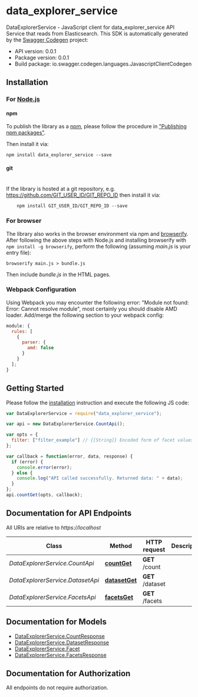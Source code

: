 # data_explorer_service

DataExplorerService - JavaScript client for data_explorer_service
API Service that reads from Elasticsearch.
This SDK is automatically generated by the [Swagger Codegen](https://github.com/swagger-api/swagger-codegen) project:

- API version: 0.0.1
- Package version: 0.0.1
- Build package: io.swagger.codegen.languages.JavascriptClientCodegen

## Installation

### For [Node.js](https://nodejs.org/)

#### npm

To publish the library as a [npm](https://www.npmjs.com/),
please follow the procedure in ["Publishing npm packages"](https://docs.npmjs.com/getting-started/publishing-npm-packages).

Then install it via:

```shell
npm install data_explorer_service --save
```

#### git

#

If the library is hosted at a git repository, e.g.
https://github.com/GIT_USER_ID/GIT_REPO_ID
then install it via:

```shell
    npm install GIT_USER_ID/GIT_REPO_ID --save
```

### For browser

The library also works in the browser environment via npm and [browserify](http://browserify.org/). After following
the above steps with Node.js and installing browserify with `npm install -g browserify`,
perform the following (assuming _main.js_ is your entry file):

```shell
browserify main.js > bundle.js
```

Then include _bundle.js_ in the HTML pages.

### Webpack Configuration

Using Webpack you may encounter the following error: "Module not found: Error:
Cannot resolve module", most certainly you should disable AMD loader. Add/merge
the following section to your webpack config:

```javascript
module: {
  rules: [
    {
      parser: {
        amd: false
      }
    }
  ];
}
```

## Getting Started

Please follow the [installation](#installation) instruction and execute the following JS code:

```javascript
var DataExplorerService = require("data_explorer_service");

var api = new DataExplorerService.CountApi();

var opts = {
  filter: ["filter_example"] // {[String]} Encoded form of facet values selected in the UI.
};

var callback = function(error, data, response) {
  if (error) {
    console.error(error);
  } else {
    console.log("API called successfully. Returned data: " + data);
  }
};
api.countGet(opts, callback);
```

## Documentation for API Endpoints

All URIs are relative to _https://localhost_

| Class                            | Method                                          | HTTP request     | Description |
| -------------------------------- | ----------------------------------------------- | ---------------- | ----------- |
| _DataExplorerService.CountApi_   | [**countGet**](docs/CountApi.md#countGet)       | **GET** /count   |
| _DataExplorerService.DatasetApi_ | [**datasetGet**](docs/DatasetApi.md#datasetGet) | **GET** /dataset |
| _DataExplorerService.FacetsApi_  | [**facetsGet**](docs/FacetsApi.md#facetsGet)    | **GET** /facets  |

## Documentation for Models

- [DataExplorerService.CountResponse](docs/CountResponse.md)
- [DataExplorerService.DatasetResponse](docs/DatasetResponse.md)
- [DataExplorerService.Facet](docs/Facet.md)
- [DataExplorerService.FacetsResponse](docs/FacetsResponse.md)

## Documentation for Authorization

All endpoints do not require authorization.

